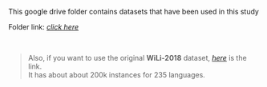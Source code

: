 This google drive folder contains datasets that have been used in this study

Folder link: <i>[click here](https://drive.google.com/drive/folders/1rcy998kcWimM5MhD4oEa8tgyWA2_-aG2?usp=sharing)</i>

<br>

> Also, if you want to use the original **WiLi-2018** dataset, *[here](https://www.kaggle.com/datasets/sharansmenon/wili-2018)* is the link. <br>
> It has about about 200k instances for 235 languages.
